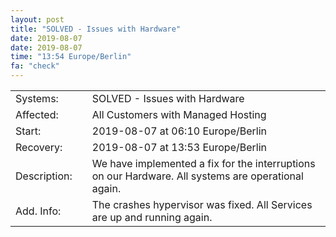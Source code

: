 ```yaml
---
layout: post
title: "SOLVED - Issues with Hardware"
date: 2019-08-07
date: 2019-08-07
time: "13:54 Europe/Berlin"
fa: "check"
---
```


|                   |   |                                                                      |
|-------------------|---|----------------------------------------------------------------------|
| Systems:          |   | SOLVED - Issues with Hardware|
| Affected:         |   | All Customers with Managed Hosting |
| Start:            |   | 2019-08-07 at 06:10 Europe/Berlin |
| Recovery:         |   | 2019-08-07 at 13:53 Europe/Berlin |
| Description:      |   | We have implemented a fix for the interruptions on our Hardware. All systems are operational again. |
| Add. Info:        |   | The crashes hypervisor was fixed. All Services are up and running again.  |